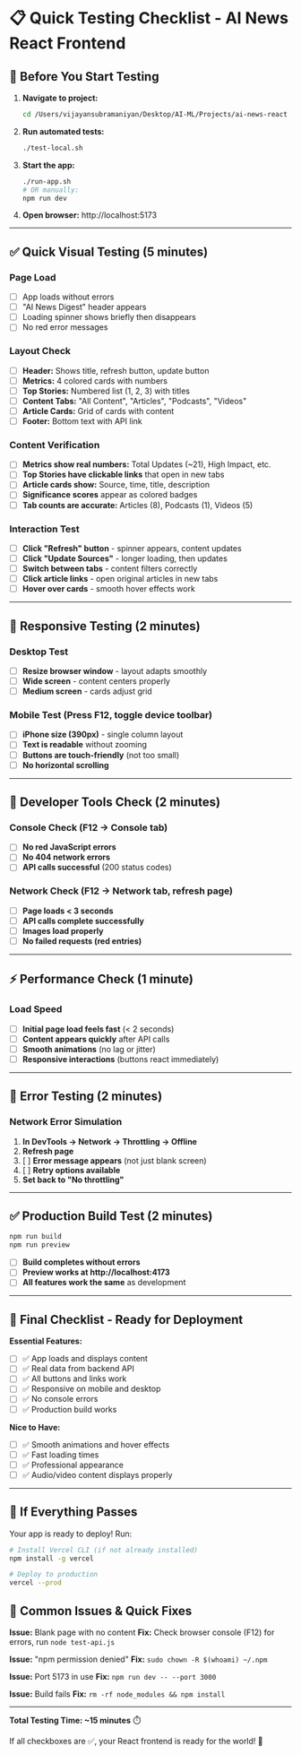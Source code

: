 # 📋 Quick Testing Checklist - AI News React Frontend

## 🚀 Before You Start Testing

1. **Navigate to project:**
   ```bash
   cd /Users/vijayansubramaniyan/Desktop/AI-ML/Projects/ai-news-react
   ```

2. **Run automated tests:**
   ```bash
   ./test-local.sh
   ```

3. **Start the app:**
   ```bash
   ./run-app.sh
   # OR manually:
   npm run dev
   ```

4. **Open browser:** http://localhost:5173

---

## ✅ Quick Visual Testing (5 minutes)

### Page Load
- [ ] App loads without errors
- [ ] "AI News Digest" header appears
- [ ] Loading spinner shows briefly then disappears
- [ ] No red error messages

### Layout Check
- [ ] **Header:** Shows title, refresh button, update button
- [ ] **Metrics:** 4 colored cards with numbers
- [ ] **Top Stories:** Numbered list (1, 2, 3) with titles
- [ ] **Content Tabs:** "All Content", "Articles", "Podcasts", "Videos"
- [ ] **Article Cards:** Grid of cards with content
- [ ] **Footer:** Bottom text with API link

### Content Verification
- [ ] **Metrics show real numbers:** Total Updates (~21), High Impact, etc.
- [ ] **Top Stories have clickable links** that open in new tabs
- [ ] **Article cards show:** Source, time, title, description
- [ ] **Significance scores** appear as colored badges
- [ ] **Tab counts are accurate:** Articles (8), Podcasts (1), Videos (5)

### Interaction Test
- [ ] **Click "Refresh" button** - spinner appears, content updates
- [ ] **Click "Update Sources"** - longer loading, then updates
- [ ] **Switch between tabs** - content filters correctly
- [ ] **Click article links** - open original articles in new tabs
- [ ] **Hover over cards** - smooth hover effects work

---

## 📱 Responsive Testing (2 minutes)

### Desktop Test
- [ ] **Resize browser window** - layout adapts smoothly
- [ ] **Wide screen** - content centers properly
- [ ] **Medium screen** - cards adjust grid

### Mobile Test (Press F12, toggle device toolbar)
- [ ] **iPhone size (390px)** - single column layout
- [ ] **Text is readable** without zooming
- [ ] **Buttons are touch-friendly** (not too small)
- [ ] **No horizontal scrolling**

---

## 🔧 Developer Tools Check (2 minutes)

### Console Check (F12 → Console tab)
- [ ] **No red JavaScript errors**
- [ ] **No 404 network errors**
- [ ] **API calls successful** (200 status codes)

### Network Check (F12 → Network tab, refresh page)
- [ ] **Page loads < 3 seconds**
- [ ] **API calls complete successfully**
- [ ] **Images load properly**
- [ ] **No failed requests (red entries)**

---

## ⚡ Performance Check (1 minute)

### Load Speed
- [ ] **Initial page load feels fast** (< 2 seconds)
- [ ] **Content appears quickly** after API calls
- [ ] **Smooth animations** (no lag or jitter)
- [ ] **Responsive interactions** (buttons react immediately)

---

## 🚨 Error Testing (2 minutes)

### Network Error Simulation
1. **In DevTools → Network → Throttling → Offline**
2. **Refresh page**
3. [ ] **Error message appears** (not just blank screen)
4. [ ] **Retry options available**
5. **Set back to "No throttling"**

---

## ✅ Production Build Test (2 minutes)

```bash
npm run build
npm run preview
```

- [ ] **Build completes without errors**
- [ ] **Preview works at http://localhost:4173**
- [ ] **All features work the same** as development

---

## 🎯 Final Checklist - Ready for Deployment

**Essential Features:**
- [ ] ✅ App loads and displays content
- [ ] ✅ Real data from backend API
- [ ] ✅ All buttons and links work
- [ ] ✅ Responsive on mobile and desktop
- [ ] ✅ No console errors
- [ ] ✅ Production build works

**Nice to Have:**
- [ ] ✅ Smooth animations and hover effects
- [ ] ✅ Fast loading times
- [ ] ✅ Professional appearance
- [ ] ✅ Audio/video content displays properly

---

## 🚀 If Everything Passes

Your app is ready to deploy! Run:

```bash
# Install Vercel CLI (if not already installed)
npm install -g vercel

# Deploy to production
vercel --prod
```

## 🔧 Common Issues & Quick Fixes

**Issue:** Blank page with no content
**Fix:** Check browser console (F12) for errors, run `node test-api.js`

**Issue:** "npm permission denied"
**Fix:** `sudo chown -R $(whoami) ~/.npm`

**Issue:** Port 5173 in use
**Fix:** `npm run dev -- --port 3000`

**Issue:** Build fails
**Fix:** `rm -rf node_modules && npm install`

---

**Total Testing Time: ~15 minutes** ⏱️

If all checkboxes are ✅, your React frontend is ready for the world! 🌟